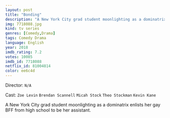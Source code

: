 ```yaml
---
layout: post
title: "Bonding"
description: "A New York City grad student moonlighting as a dominatrix enlists her gay BFF from high school to be her assistant..."
img: 7718088.jpg
kind: tv series
genres: [Comedy,Drama]
tags: Comedy Drama 
language: English
year: 2018
imdb_rating: 7.2
votes: 10085
imdb_id: 7718088
netflix_id: 81004814
color: ee6c4d
---
```

Director: `N/A`  

Cast: `Zoe Levin` `Brendan Scannell` `Micah Stock` `Theo Stockman` `Kevin Kane` 

A New York City grad student moonlighting as a dominatrix enlists her gay BFF from high school to be her assistant.